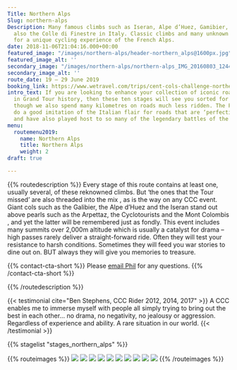 ```yaml
---
Title: Northern Alps
Slug: northern-alps
Description: Many famous climbs such as Iseran, Alpe d’Huez, Gamibier, Izoard, but
  also the Colle di Finestre in Italy. Classic climbs and many unknown ones combine
  for a unique cycling experience of the French Alps.
date: 2018-11-06T21:04:16.000+00:00
featured_image: "/images/northern-alps/header-northern_alps@1600px.jpg"
featured_image_alt: ''
secondary_image: "/images/northern-alps/northern-alps_IMG_20160803_124443-2.jpg"
secondary_image_alt: ''
route_date: 19 – 29 June 2019
booking_link: https://www.wetravel.com/trips/cent-cols-challenge-northern-alps-philip-deeker-grenoble-58234272
intro_text: If you are looking to enhance your collection of iconic road climbs seeped
  in Grand Tour history, then these ten stages will see you sorted for a while. Even
  though we also spend many kilometres on roads much less ridden. The French Alps
  do a good imitation of the Italian flair for roads that are ‘perfection-on-two-wheels’,
  and have also played host to so many of the legendary battles of the Tour de France.
menu:
  routemenu2019:
    name: Northern Alps
    title: Northern Alps
    weight: 2
draft: true

---
```

{{% routedescription %}}
Every stage of this route contains at least one, usually several, of these reknowned climbs. But ‘the ones that the Tour missed’ are also threaded into the mix , as is the way on any CCC event. Giant cols such as the Galibier, the Alpe d’Huez and the Iseran stand out above pearls such as the Arpettaz, the Cyclotourists and the Mont Colombis , and yet the latter will be remembered just as fondly.
This event includes many summits over 2,000m altitude which is usually a catalyst for drama – high passes rarely deliver a straight-forward ride. Often they will test your resistance to harsh conditions. Sometimes they will feed you war stories to dine out on. BUT always they will give you memories to treasure.

{{% contact-cta-short %}}
Please <a class="white dim" href="mailto:mailto:info@centcolschallenge.com">email Phil</a> for any questions.
{{% /contact-cta-short %}}

{{% /routedescription %}}

{{< testimonial cite="Ben Stephens, CCC Rider 2012, 2014, 2017" >}}
A CCC enables me to immerse myself with people all simply trying to bring out the best in each other... no drama, no negativity, no jealousy or aggression.  Regardless of experience and ability. A rare situation in our world.
{{< /testimonial >}}

{{% stagelist "stages_northern_alps" %}}

{{% routeimages %}}
![](/images/northern-alps/NAst1.jpg)
![](/images/northern-alps/NAst2.jpg)
![](/images/northern-alps/NAst3.jpg)
![](/images/northern-alps/NAst4.jpg)
![](/images/northern-alps/NAst5.jpg)
![](/images/northern-alps/NAst6.jpg)
![](/images/northern-alps/NAst7.jpg)
![](/images/northern-alps/NAst8.jpg)
![](/images/northern-alps/NAst9.jpg)
![](/images/northern-alps/NAst10.jpg)
{{% /routeimages %}}